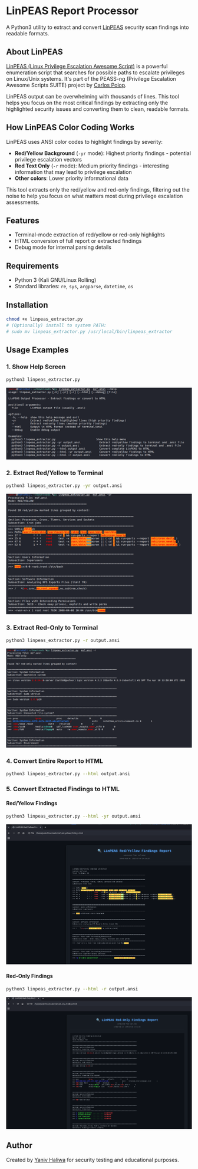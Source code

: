 # LinPEAS Report Processor

A Python3 utility to extract and convert [LinPEAS](https://github.com/carlospolop/PEASS-ng/tree/master/linPEAS) security scan findings into readable formats.

## About LinPEAS

[LinPEAS (Linux Privilege Escalation Awesome Script)](https://github.com/carlospolop/PEASS-ng) is a powerful enumeration script that searches for possible paths to escalate privileges on Linux/Unix systems. It's part of the PEASS-ng (Privilege Escalation Awesome Scripts SUITE) project by [Carlos Polop](https://github.com/carlospolop).

LinPEAS output can be overwhelming with thousands of lines. This tool helps you focus on the most critical findings by extracting only the highlighted security issues and converting them to clean, readable formats.

## How LinPEAS Color Coding Works

LinPEAS uses ANSI color codes to highlight findings by severity:
- **Red/Yellow Background** (`-yr` mode): Highest priority findings - potential privilege escalation vectors
- **Red Text Only** (`-r` mode): Medium priority findings - interesting information that may lead to privilege escalation
- **Other colors**: Lower priority informational data

This tool extracts only the red/yellow and red-only findings, filtering out the noise to help you focus on what matters most during privilege escalation assessments.

## Features

- Terminal-mode extraction of red/yellow or red-only highlights
- HTML conversion of full report or extracted findings
- Debug mode for internal parsing details

## Requirements

- Python 3 (Kali GNU/Linux Rolling)
- Standard libraries: `re`, `sys`, `argparse`, `datetime`, `os`

## Installation

```bash
chmod +x linpeas_extractor.py
# (Optionally) install to system PATH:
# sudo mv linpeas_extractor.py /usr/local/bin/linpeas_extractor
```

## Usage Examples

### 1. Show Help Screen

```bash
python3 linpeas_extractor.py
```

![Help screen](screenshots/help.png)

### 2. Extract Red/Yellow to Terminal

```bash
python3 linpeas_extractor.py -yr output.ansi
```

![Yellow-Red Terminal](screenshots/yellow-red-terminal.png)

### 3. Extract Red-Only to Terminal

```bash
python3 linpeas_extractor.py -r output.ansi
```

![Red-Only Terminal](screenshots/red-only-terminal.png)

### 4. Convert Entire Report to HTML

```bash
python3 linpeas_extractor.py --html output.ansi
```

### 5. Convert Extracted Findings to HTML

#### Red/Yellow Findings
```bash
python3 linpeas_extractor.py --html -yr output.ansi
```

![Yellow-Red HTML](screenshots/yellow-red-html.png)

#### Red-Only Findings
```bash
python3 linpeas_extractor.py --html -r output.ansi
```

![Red-Only HTML](screenshots/red-only-html.png)

## Author

Created by [Yaniv Haliwa](https://github.com/YanivHaliwa) for security testing and educational purposes.
